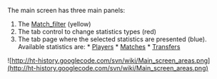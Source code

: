 The main screen has three main panels:
  1. The [Match\_filter](Match_filter.md) (yellow)
  1. The tab control to change statistics types (red)
  1. The tab page where the selected statistics are presented (blue). Available statistics are:
    * [Players](Players.md)
    * [Matches](Matches.md)
    * [Transfers](Transfers.md)


![http://ht-history.googlecode.com/svn/wiki/Main_screen_areas.png](http://ht-history.googlecode.com/svn/wiki/Main_screen_areas.png)